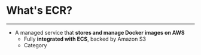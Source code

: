 # What's ECR?
---

* A managed service that **stores and manage Docker images on AWS**
	* Fully **integrated with ECS**, backed by Amazon S3
	* Category